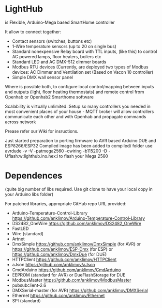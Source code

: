 # LightHub 
is Flexible, Arduino-Mega based SmartHome controller

It allow to connect together:

* Contact sensors (switches, buttons etc)
* 1-Wire temperature sensors (up to 20 on single bus)
* Standard nonexpensive Relay board with TTL inputs, (like this) to control AC powered lamps, floor heaters, boilers etc
* Standard LED and AC DMX-512 dimmer boards
* Modbus RTU devices (Currently, are deployed two types of Modbus devices: AC Dimmer and Ventilation set (Based on Vacon 10 controller)
* Simple DMX wall sensor panel

Where is possible both, to configure local control/mapping between inputs and outputs (light, floor heating thermostats) and remote control from Openhab or Openhab2 Smarthome software

Scalability is virtually unlimited: Setup so many controllers you needed in most convenient places of your house - MQTT broker will allow controllers communicate each other and with Openhab and propagate commands across network

Prease refer our Wiki for insructions.

Just started preparation to porting firmware to AVR based Arduino DUE and ESP8266/ESP32
Compiled image has been added to compiled/ folder
use 
avrdude  -v -V -patmega2560 -cwiring -b115200 -D -Uflash:w:lighthub.ino.hex:i
to flash your Mega 2560

# Dependences 
(quite big number of libs required. Use git clone to have your local copy in your Arduino libs folder)

For patched libraries, appropriate GitHub repo URL provided:

* Arduino-Temperature-Control-Library   https://github.com/anklimov/Arduino-Temperature-Control-Library
* DS2482_OneWire                        https://github.com/anklimov/DS2482_OneWire
* FastLED
* Wire (standard)
* Artnet
* DmxSimple                             https://github.com/anklimov/DmxSimple (for AVR) or https://github.com/anklimov/ESP-Dmx (for ESP) or https://github.com/anklimov/DmxDue (for DUE)
* HTTPClient                            https://github.com/anklimov/HTTPClient
* aJson                                 https://github.com/anklimov/aJson
* CmdArduino                            https://github.com/anklimov/CmdArduino
* EEPROM (standard for AVR) or DueFlashStorage for DUE
* ModbusMaster                          https://github.com/anklimov/ModbusMaster
* pubsubclient-2.6
* DMXSerial-master (for AVR)            https://github.com/anklimov/DMXSerial
* Ethernet                              https://github.com/anklimov/Ethernet
* SPI (standard)
